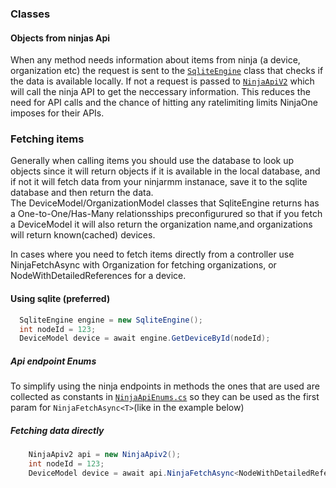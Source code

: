 ﻿
### Classes

#### Objects from ninjas Api

When any method needs information about items from ninja (a device, organization etc) the request is sent to the [`SqliteEngine`](../src/Database/SqliteEngine.cs) class that checks if the data is available locally. If not a request is passed to [`NinjaApiV2`](../src/Ninja/NinjaApiv2.cs) which will call the ninja API to get the neccessary information. This reduces the need for API calls and the chance of hitting any ratelimiting limits NinjaOne imposes for their APIs.


### Fetching items

Generally when calling items you should use the database to look up objects since it will return objects if it is available in the local database, and if not it will fetch data from your ninjarmm instanace, save it to the sqlite database and then return the data.  
The DeviceModel/OrganizationModel classes that SqliteEngine returns has a One-to-One/Has-Many relationsships preconfigurured so that if you fetch a DeviceModel it will also return the organization name,and organizations will return known(cached) devices.

In cases where you need to fetch items directly from a controller use NinjaFetchAsync<T> with Organization for fetching organizations, or NodeWithDetailedReferences for a device.

#### Using sqlite (preferred)
  ```csharp
    SqliteEngine engine = new SqliteEngine();
    int nodeId = 123;
    DeviceModel device = await engine.GetDeviceById(nodeId);
```

##### Api endpoint Enums
To simplify using the ninja endpoints in methods the ones that are used are collected as constants in [`NinjaApiEnums.cs`](../src/Ninja/NinjaApiEnums.cs) so they can be used as the first param for `NinjaFetchAsync<T>`(like in the example below)
  
##### Fetching data directly
```csharp
    NinjaApiv2 api = new NinjaApiv2();
    int nodeId = 123;
    DeviceModel device = await api.NinjaFetchAsync<NodeWithDetailedReferences>(NinjaApiEndpoint.getDevice, nodeId);
```
  
